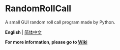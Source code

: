 # RandomRollCall

A small GUI random roll call program made by Python.

**English** | [简体中文](./README.zh-Hans.md)

**For more information, please go to [Wiki](https://github.com/ren-yc/RandomRollCall/wiki)**